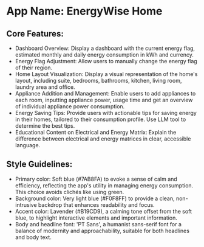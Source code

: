 # **App Name**: EnergyWise Home

## Core Features:

- Dashboard Overview: Display a dashboard with the current energy flag, estimated monthly and daily energy consumption in kWh and currency.
- Energy Flag Adjustment: Allow users to manually change the energy flag of their region.
- Home Layout Visualization: Display a visual representation of the home's layout, including suite, bedrooms, bathrooms, kitchen, living room, laundry area and office.
- Appliance Addition and Management: Enable users to add appliances to each room, inputting appliance power, usage time and get an overview of individual appliance power consumption.
- Energy Saving Tips: Provide users with actionable tips for saving energy in their homes, tailored to their consumption profile. Use LLM tool to determine the best tips.
- Educational Content on Electrical and Energy Matrix: Explain the difference between electrical and energy matrices in clear, accessible language.

## Style Guidelines:

- Primary color: Soft blue (#7AB8FA) to evoke a sense of calm and efficiency, reflecting the app's utility in managing energy consumption. This choice avoids clichés like using green.
- Background color: Very light blue (#F0F8FF) to provide a clean, non-intrusive backdrop that enhances readability and focus.
- Accent color: Lavender (#B19CD9), a calming tone offset from the soft blue, to highlight interactive elements and important information.
- Body and headline font: 'PT Sans', a humanist sans-serif font for a balance of modernity and approachability, suitable for both headlines and body text.